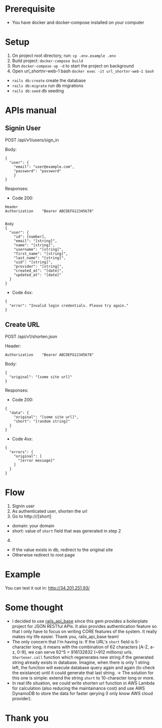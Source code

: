 # Prerequisite
- You have docker and docker-compose installed on your computer

# Setup
1. On project root directory, run: `cp .env.example .env`
1. Build project: `docker-compose build`
1. Run `docker-compose up -d` to start the project on background
1. Open url_shortnr-web-1 bash `docker exec -it url_shortnr-web-1 bash`
  - `rails db:create` create the database
  - `rails db:migrate` run db migrations
  - `rails db:seed` db seeding

# APIs manual

## Signin User
POST /api/v1/users/sign_in

Body:
```
{
  "user": {
    "email": "user@example.com",
    "password": "password"
    }
}
```

Responses:
- Code 200:
```
Header
Authorization    "Bearer ABCDEFG12345678"


Body
{
  "user": {
    "id": [number],
    "email": "[string]",
    "name": "[string]",
    "username": "[string]",
    "first_name": "[string]",
    "last_name": "[string]",
    "uid": "[string]",
    "provider": "[string]",
    "created_at": "[date]",
    "updated_at": "[date]"
  }
}
```

- Code 4xx:
```
{
  "error": "Invalid login credentials. Please try again."
}
```


## Create URL
POST /api/v1/shorten.json

Header:
```
Authorization    "Bearer ABCDEFG12345678"
```

Body:
```
{
  "original": "[some site url]"
}
```


Responses:
- Code 200:
```
{
  "data": {
    "original": "[some site url]",
    "short": "[random string]"
  }
}
```

- Code 4xx:
```
{
  "errors": {
    "original": [
      "[error message]"
    ]
  }
}
```


# Flow
1. Signin user
2. As authenticated user, shorten the url
3. Go to http://<domain>/[short]
  - domain: your domain
  - short: value of `short` field that was generated in step 2
4.
  - If the value exists in db, redirect to the original site
  - Otherwise redirect to root page

# Example
You can test it out in: http://34.201.251.93/

# Some thought
- I decided to use [rails_api_base](https://github.com/rootstrap/rails_api_base) since this gem provides a boilerplate project for JSON RESTful APIs. It also provides authentication feature so that I only have to focus on writing CORE features of the system. It really makes my life easier. Thank you, rails_api_base team!
- The only concern that I'm having is: If the URL's `short` field is 5-character long, it means with the combination of 62 characters [A-Z, a-z, 0-9], we can serve 62^5 = 916132832 (~912 millions) urls. `Shortener.call` function which regenerates new string if the generated string already exists in database. Imagine, when there is only 1 string left, the function will execute database query again and again (to check the existance) until it could generate that last string.
-> The solution for this one is simple: extend the string `short` to 10-character long or more.
- In real life situation, we could write shorten url function in AWS Lambda for calculation (also reducing the maintainance cost) and use AWS DynamoDB to store the data for faster qerying (I only know AWS cloud provider).

# Thank you
